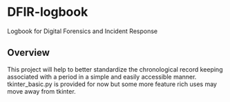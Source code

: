 # DFIR-logbook
Logbook for Digital Forensics and Incident Response

## Overview
This project will help to better standardize the chronological record keeping associated with a period in a simple and easily accessible manner.
tkinter_basic.py is provided for now but some more feature rich uses may move away from tkinter.

